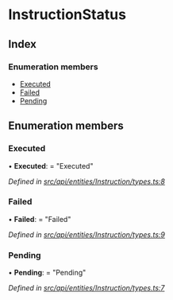 # InstructionStatus

## Index

### Enumeration members

* [Executed](instructionstatus.md#executed)
* [Failed](instructionstatus.md#failed)
* [Pending](instructionstatus.md#pending)

## Enumeration members

### Executed

• **Executed**: = "Executed"

_Defined in_ [_src/api/entities/Instruction/types.ts:8_](https://github.com/PolymathNetwork/polymesh-sdk/blob/56921667/src/api/entities/Instruction/types.ts#L8)

### Failed

• **Failed**: = "Failed"

_Defined in_ [_src/api/entities/Instruction/types.ts:9_](https://github.com/PolymathNetwork/polymesh-sdk/blob/56921667/src/api/entities/Instruction/types.ts#L9)

### Pending

• **Pending**: = "Pending"

_Defined in_ [_src/api/entities/Instruction/types.ts:7_](https://github.com/PolymathNetwork/polymesh-sdk/blob/56921667/src/api/entities/Instruction/types.ts#L7)

